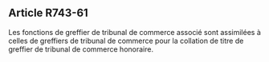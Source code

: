 Article R743-61
----
Les fonctions de greffier de tribunal de commerce associé sont assimilées à
celles de greffiers de tribunal de commerce pour la collation de titre de
greffier de tribunal de commerce honoraire.
